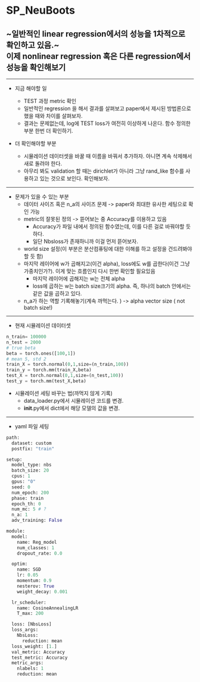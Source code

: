 # SP_NeuBoots

~**일반적인 linear regression에서의 성능을 1차적으로 확인하고 있음.**~  
**이제 nonlinear regression 혹은 다른 regression에서 성능을 확인해보기**
--- 
  
---  
- 지금 해야할 일 
  -  TEST 과정 metric 확인 
  - 일반적인 regression 을 해서 결과를 살펴보고 paper에서 제시된 방법론으로 했을 때와 차이를 살펴보자. 
  - 결과는 문제없는데, log에 TEST loss가 여전히 이상하게 나온다. 함수 정의한 부분 한번 더 확인하기.

- 더 확인해야할 부분
  - 시뮬레이션 데이터셋을 바꿀 때 이름을 바꿔서 추가하자. 아니면 계속 삭제해서 새로 돌려야 한다. 
  - 아무리 봐도 validation 할 때는 dirichlet가 아니라 그냥 rand_like 함수를 사용하고 있는 것으로 보인다. 확인해보자. 
---
- 문제가 있을 수 있는 부분
  - 데이터 사이즈 혹은 n_a의 사이즈 문제 -> paper와 최대한 유사한 세팅으로 확인 가능
  - metric의 잘못된 정의 -> 뜯어보는 중 Accuracy를 이용하고 있음
    - Accuracy가 파일 내에서 정의된 함수였는데, 이를 다른 걸로 바꿔야할 듯 하다. 
    - 일단 Nbsloss가 존재하니까 이걸 먼저 뜯어보자.
  - world size 설정(이 부분은 분산컴퓨팅에 대한 이해를 하고 설정을 건드려봐야할 듯 함)
  - 마지막 레이어에 w가 곱해지고(이건 alpha), loss에도 w를 곱한다(이건 그냥 가중치인가?). 이게 맞는 흐름인지 다시 한번 확인할 필요있음
    - 마지막 레이어에 곱해지는 w는 전체 alpha
    - loss에 곱하는 w는 batch size크기의 alpha. 즉, 하나의 batch 안에서는 같은 값을 곱하고 있다. 
  - n_a가 하는 역할 기록해놓기(계속 까먹는다. ) -> alpha vector size ( not batch size!)
---


   
- 현재 시뮬레이션 데이터셋
```python
n_train= 100000
n_test = 2000
# true beta
beta = torch.ones([100,1])
# mean 5, std 2
train_X = torch.normal(0,1,size=(n_train,100))
train_y = torch.mm(train_X,beta)
test_X = torch.normal(0,1,size=(n_test,100))
test_y = torch.mm(test_X,beta)
```
- 시뮬레이션 세팅 바꾸는 법(까먹지 않게 기록)
  - data_loader.py에서 시뮬레이션 코드를 변경.
  - __init__.py에서 dict에서 해당 모델의 값을 변경.

---
- yaml 파일 세팅
```python
path:
  dataset: custom
  postfix: "train"

setup:
  model_type: nbs
  batch_size: 20
  cpus: 1
  gpus: "0"
  seed: 0
  num_epoch: 200
  phase: train
  epoch_th: 0
  num_mc: 5 # ?
  n_a: 1
  adv_training: False

module:
  model:
    name: Reg_model
    num_classes: 1
    dropout_rate: 0.0

  optim:
    name: SGD
    lr: 0.05
    momentum: 0.9
    nesterov: True
    weight_decay: 0.001

  lr_scheduler:
    name: CosineAnnealingLR
    T_max: 200

  loss: [NbsLoss]
  loss_args:
    NbsLoss:
      reduction: mean
  loss_weight: [1.]
  val_metric: Accuracy
  test_metric: Accuracy
  metric_args:
    nlabels: 1
    reduction: mean 
```

